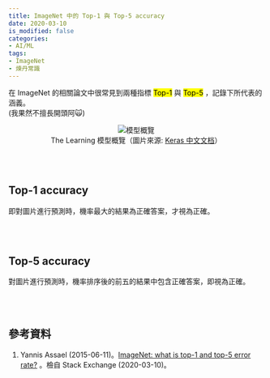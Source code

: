 ```yaml
---
title: ImageNet 中的 Top-1 與 Top-5 accuracy
date: 2020-03-10
is_modified: false
categories:
- AI/ML
tags:
- ImageNet
- 煉丹常識
--- 
```


在 ImageNet 的相關論文中很常見到兩種指標 <mark>Top-1</mark> 與 <mark>Top-5</mark> ，記錄下所代表的涵義。  
(我果然不擅長開頭阿:scream_cat:)
 
<center> <img src="https://i.imgur.com/XeUtj5v.png" alt="模型概覽"></center>
<center class="imgtext">The Learning 模型概覽（圖片來源: <a href="https://keras.io/zh/applications/" class="imgtext">Keras 中文文档</a>）</center>

<!--more-->
<br><br>

## Top-1 accuracy
即對圖片進行預測時，機率最大的結果為正確答案，才視為正確。

<br><br> 
## Top-5 accuracy
對圖片進行預測時，機率排序後的前五的結果中包含正確答案，即視為正確。
 

<br><br> 

## 參考資料 
1. Yannis Assael (2015-06-11)。[ImageNet: what is top-1 and top-5 error rate?](https://stats.stackexchange.com/questions/156471/imagenet-what-is-top-1-and-top-5-error-rate) 。檢自 Stack Exchange (2020-03-10)。